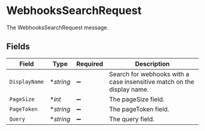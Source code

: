 # WebhooksSearchRequest

The WebhooksSearchRequest message.


## Fields

| Field                                                                  | Type                                                                   | Required                                                               | Description                                                            |
| ---------------------------------------------------------------------- | ---------------------------------------------------------------------- | ---------------------------------------------------------------------- | ---------------------------------------------------------------------- |
| `DisplayName`                                                          | **string*                                                              | :heavy_minus_sign:                                                     | Search for webhooks with a case insensitive match on the display name. |
| `PageSize`                                                             | **int*                                                                 | :heavy_minus_sign:                                                     | The pageSize field.                                                    |
| `PageToken`                                                            | **string*                                                              | :heavy_minus_sign:                                                     | The pageToken field.                                                   |
| `Query`                                                                | **string*                                                              | :heavy_minus_sign:                                                     | The query field.                                                       |